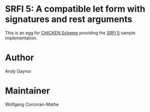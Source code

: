 # SRFI 5: A compatible let form with signatures and rest arguments

This is an egg for [CHICKEN Scheme](https://call-cc.org) providing
the [SRFI 5](https://srfi.schemers.org/srfi-5/) sample
implementation.

# Author

Andy Gaynor

# Maintainer

Wolfgang Corcoran-Mathe
